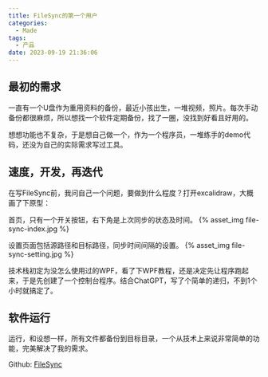 ```yaml
---
title: FileSync的第一个用户
categories:
  - Made
tags:
  - 产品
date: 2023-09-19 21:36:06
---
```


## 最初的需求

一直有一个U盘作为重用资料的备份，最近小孩出生，一堆视频，照片。每次手动备份都很麻烦，所以想找一个软件定期备份，找了一圈，没找到好看且好用的。

想想功能也不复杂，于是想自己做一个，作为一个程序员，一堆练手的demo代码，还没为自己的实际需求写过工具。

## 速度，开发，再迭代

在写FileSync前，我问自己一个问题，要做到什么程度？打开excalidraw，大概画了下原型：

首页，只有一个开关按钮，右下角是上次同步的状态及时间。
{% asset_img file-sync-index.jpg %}

设置页面包括源路径和目标路径，同步时间间隔的设置。
{% asset_img file-sync-setting.jpg %}

技术栈初定为没怎么使用过的WPF，看了下WPF教程，还是决定先让程序跑起来，于是先创建了一个控制台程序。结合ChatGPT，写了个简单的递归，不到1个小时就搞定了。

## 软件运行

运行，和设想一样，所有文件都备份到目标目录，一个从技术上来说非常简单的功能，完美解决了我的需求。

Github: [FileSync](https://github.com/w4n9hu1/FileSync)